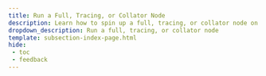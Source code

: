 ```yaml
---
title: Run a Full, Tracing, or Collator Node
description: Learn how to spin up a full, tracing, or collator node on Moonbeam, as well as the requirements for being a collator (block producer).
dropdown_description: Run a full, tracing, or collator node
template: subsection-index-page.html
hide: 
 - toc
 - feedback
---
```

